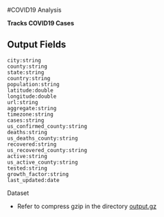 #COVID19 Analysis

**Tracks COVID19 Cases**

Output Fields
-
    
    city:string
    county:string
    state:string
    country:string
    population:string
    latitude:double
    longitude:double
    url:string
    aggregate:string
    timezone:string
    cases:string
    us_confirmed_county:string
    deaths:string
    us_deaths_county:string
    recovered:string
    us_recovered_county:string
    active:string
    us_active_county:string
    tested:string
    growth_factor:string
    last_updated:date
    
Dataset
- Refer to compress gzip in the directory [output.gz](output.gz)